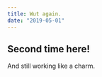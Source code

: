 ```yaml
---
title: Wut again.
date: "2019-05-01"
---
```


## Second time here!

And still working like a charm.
